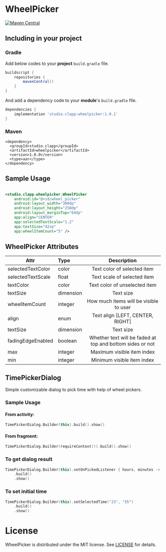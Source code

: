 # WheelPicker

[![Maven Central](https://maven-badges.herokuapp.com/maven-central/studio.clapp/wheelpicker/badge.svg)](https://maven-badges.herokuapp.com/maven-central/studio.clapp/wheelpicker/)

## Including in your project

### Gradle

Add below codes to your **project** `build.gradle` file.

````gradle
buildscript {
    repositories {
        mavenCentral()
    }
}
````

And add a dependency code to your **module**'s `build.gradle` file.

````gradle
dependencies {
    implementation 'studio.clapp:wheelpicker:1.0.1'
}
````

### Maven

````maven
<dependency>
  <groupId>studio.clapp</groupId>
  <artifactId>wheelpicker</artifactId>
  <version>1.0.0</version>
  <type>aar</type>
</dependency>
````

## Sample Usage

````xml

<studio.clapp.wheelpicker.WheelPicker
    android:id="@+id/wheel_picker"
    android:layout_width="300dp"
    android:layout_height="250dp"
    android:layout_marginTop="64dp"
    app:align="CENTER"
    app:selectedTextScale="1.2"
    app:textSize="42sp"
    app:wheelItemCount="5" />
````

## WheelPicker Attributes

|Attr|Type|Description|
|---|:---|:---:|
|selectedTextColor|color|Text color of selected item|
|selectedTextScale|float|Text scale of selected item|
|textColor|color|Text color of unselected item|
|textSize|dimension|Text size|
|wheelItemCount|integer|How much items will be visible to user|
|align|enum|Text align [LEFT, CENTER, RIGHT]|
|textSize|dimension|Text size|
|fadingEdgeEnabled|boolean|Whether text will be faded at top and bottom sides or not|
|max|integer|Maximum visible item index|
|min|integer|Minimum visible item index|

## TimePickerDialog

Simple customizable dialog to pick time with help of wheel pickers.

### Sample Usage

#### From activity:

````kotlin
TimePickerDialog.Builder(this).build().show()
````

#### From fragment:

````kotlin
TimePickerDialog.Builder(requireContext()).build().show()
````

### To get dialog result

````kotlin
TimePickerDialog.Builder(this).setOnPickedListener { hours, minutes -> println("$hours $minutes") }
    .build()
    .show()
````

### To set initial time

````kotlin
TimePickerDialog.Builder(this).setSelectedTime("23", "55")
    .build()
    .show()
````

# License

WheelPicker is distributed under the MIT license.
See [LICENSE](https://github.com/Clapp-Studio/WheelPicker/blob/master/LICENSE) for details.
